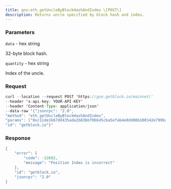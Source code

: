 ```yaml
---
title: gno:eth_getUncleByBlockHashAndIndex \[POST\]
description: Returns uncle specified by block hash and index.
---
```


### Parameters


`data` - hex string

32-byte block hash.

`quantity` - hex string

Index of the uncle.

### Request

``` java
curl --location --request POST 'https://gno.getblock.io/mainnet/' 
--header 'x-api-key: YOUR-API-KEY' 
--header 'Content-Type: application/json' 
--data-raw '{"jsonrpc": "2.0",
"method": "eth_getUncleByBlockHashAndIndex",
"params": ["0xc11de1b67dd435ada2b83bbf0bb45cba5efab4e8dd00b100142e799ba902dddc", "0x0"],
"id": "getblock.io"}'
```

###  Response

``` java
{
    "error": {
        "code": -32602,
        "message": "Position Index is incorrect"
    },
    "id": "getblock.io",
    "jsonrpc": "2.0"
}
```


